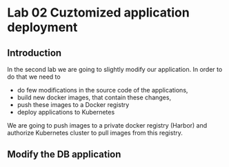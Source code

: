 # Lab 02 Cuztomized application deployment

## Introduction

In the second lab we are going to slightly modify our application. In order to do that we need to 
* do few modifications in the source code of the applications, 
* build new docker images, that contain these changes,
* push these images to a Docker registry
* deploy applications to Kubernetes

We are going to push images to a private docker registry (Harbor) and authorize Kubernetes cluster to pull images from this registry. 

## Modify the DB application


